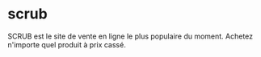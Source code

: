 # scrub
SCRUB est le site de vente en ligne le plus populaire du moment. Achetez n'importe quel produit à prix cassé.
